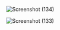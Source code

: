 ![Screenshot (134)](https://github.com/user-attachments/assets/81222b26-6677-4e4a-888d-aa0a2bca3455)

![Screenshot (133)](https://github.com/user-attachments/assets/da050f67-013d-4a05-9a38-057ce071f752)
